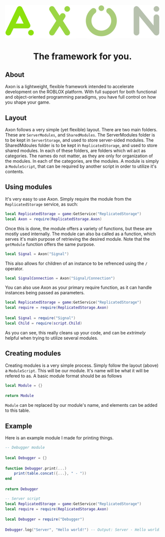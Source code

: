 ![logo](https://raw.githubusercontent.com/OptimisticSide/Axon/master/assets/logo.png)
<h1 align="center">The framework for you.</h1>


## About
Axon is a lightweight, flexible framework intended to accelerate development on the ROBLOX platform. With full support for both functional and object-oriented programming paradigms, you have full control on how you shape your game. 

## Layout
Axon follows a very simple (yet flexible) layout. There are two main folders. These are `ServerModules`, and `SharedModules`. The ServerModules folder is to be kept in `ServerStorage`, and used to store server-sided modules. The SharedMdoules folder is to be kept in `ReplicatedStorage`, and used to store shared modules. In each of these folders, are folders which wil act as categories. The names do not matter, as they are only for organization of the modules. In each of the categories, are the modules. A module is simply a `ModuleScript`, that can be required by another script in order to utilize it's contents.
## Using modules
It's very easy to use Axon. Simply require the module from the `ReplicatedStorage` service, as such:
```lua
local ReplicatedStorage = game:GetService("ReplicatedStorage")
local Axon = require(ReplicatedStorage.Axon)
```
Once this is done, the module offers a variety of functions, but these are mostly used internally. The module can also ba called as a function, which serves it's main purpose of retrieving the desired module. Note that the `getModule` function offers the same purpose.
```lua
local Signal = Axon("Signal")
```
This also allows for children of an instance to be refrenced using the `/` operator.
```lua
local SignalConnection = Axon("Signal/Connection")
```
You can also use Axon as your primary require function, as it can handle instances being passed as parameters.
```lua
local ReplicatedStorage = game:GetService("ReplicatedStorage")
local require = require(ReplicatedStorage.Axon)

local Signal = require("Signal")
local Child = require(script.Child)
```
As you can see, this really cleans up your code, and can be *extrimely* helpful when trying to utilize several modules.
## Creating modules
Creating modules is a very simple process.  Simply follow the layout (above) a `ModuleScript`. This will be our module. It's name will be what it will be refered to as. A basic module format should be as follows
```lua
local Module = {}

return Module
```
`Module` can be replaced by our module's name, and elements can be added to this table.
## Example
Here is an example module I made for printing things.
```lua
-- Debugger module

local Debugger = {}

function Debugger.print(...)
	print(table.concat({...}, " - "))
end

return Debugger
```
```lua
-- Server script
local ReplicatedStorage = game:GetService("ReplicatedStorage")
local require = require(ReplicatedStorage.Axon)

local Debugger = require("Debugger")

Debugger.log("Server", "Hello world!") -- Output: Server - Hello world!
```